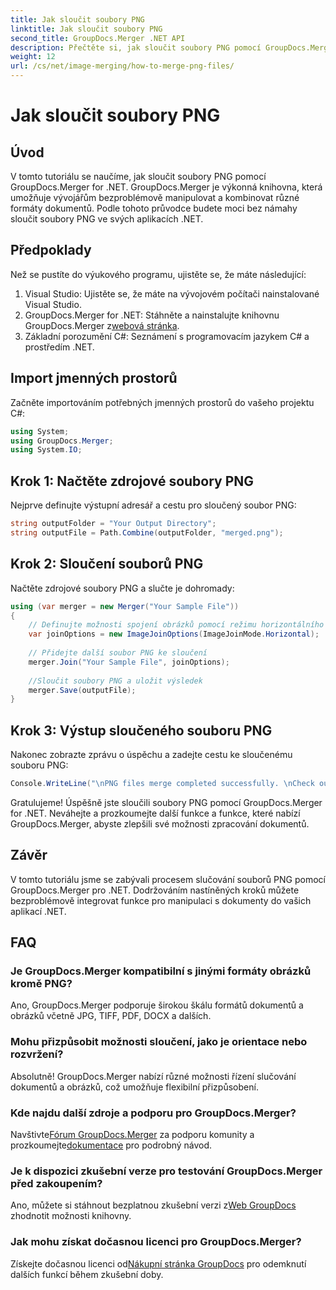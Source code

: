 ```yaml
---
title: Jak sloučit soubory PNG
linktitle: Jak sloučit soubory PNG
second_title: GroupDocs.Merger .NET API
description: Přečtěte si, jak sloučit soubory PNG pomocí GroupDocs.Merger for .NET. Podrobný průvodce pro bezproblémovou integraci do vašich aplikací .NET.
weight: 12
url: /cs/net/image-merging/how-to-merge-png-files/
---
```


# Jak sloučit soubory PNG

## Úvod
V tomto tutoriálu se naučíme, jak sloučit soubory PNG pomocí GroupDocs.Merger for .NET. GroupDocs.Merger je výkonná knihovna, která umožňuje vývojářům bezproblémově manipulovat a kombinovat různé formáty dokumentů. Podle tohoto průvodce budete moci bez námahy sloučit soubory PNG ve svých aplikacích .NET.
## Předpoklady
Než se pustíte do výukového programu, ujistěte se, že máte následující:
1. Visual Studio: Ujistěte se, že máte na vývojovém počítači nainstalované Visual Studio.
2.  GroupDocs.Merger for .NET: Stáhněte a nainstalujte knihovnu GroupDocs.Merger z[webová stránka](https://releases.groupdocs.com/merger/net/).
3. Základní porozumění C#: Seznámení s programovacím jazykem C# a prostředím .NET.

## Import jmenných prostorů
Začněte importováním potřebných jmenných prostorů do vašeho projektu C#:
```csharp
using System; 
using GroupDocs.Merger;
using System.IO;
```
## Krok 1: Načtěte zdrojové soubory PNG
Nejprve definujte výstupní adresář a cestu pro sloučený soubor PNG:
```csharp
string outputFolder = "Your Output Directory";
string outputFile = Path.Combine(outputFolder, "merged.png");
```
## Krok 2: Sloučení souborů PNG
Načtěte zdrojové soubory PNG a slučte je dohromady:
```csharp
using (var merger = new Merger("Your Sample File"))
{
    // Definujte možnosti spojení obrázků pomocí režimu horizontálního spojení
    var joinOptions = new ImageJoinOptions(ImageJoinMode.Horizontal);
    
    // Přidejte další soubor PNG ke sloučení
    merger.Join("Your Sample File", joinOptions);
    
    //Sloučit soubory PNG a uložit výsledek
    merger.Save(outputFile);
}
```
## Krok 3: Výstup sloučeného souboru PNG
Nakonec zobrazte zprávu o úspěchu a zadejte cestu ke sloučenému souboru PNG:
```csharp
Console.WriteLine("\nPNG files merge completed successfully. \nCheck output in {0}", outputFolder);
```
Gratulujeme! Úspěšně jste sloučili soubory PNG pomocí GroupDocs.Merger for .NET. Neváhejte a prozkoumejte další funkce a funkce, které nabízí GroupDocs.Merger, abyste zlepšili své možnosti zpracování dokumentů.


## Závěr
V tomto tutoriálu jsme se zabývali procesem slučování souborů PNG pomocí GroupDocs.Merger pro .NET. Dodržováním nastíněných kroků můžete bezproblémově integrovat funkce pro manipulaci s dokumenty do vašich aplikací .NET.
## FAQ
### Je GroupDocs.Merger kompatibilní s jinými formáty obrázků kromě PNG?
Ano, GroupDocs.Merger podporuje širokou škálu formátů dokumentů a obrázků včetně JPG, TIFF, PDF, DOCX a dalších.
### Mohu přizpůsobit možnosti sloučení, jako je orientace nebo rozvržení?
Absolutně! GroupDocs.Merger nabízí různé možnosti řízení slučování dokumentů a obrázků, což umožňuje flexibilní přizpůsobení.
### Kde najdu další zdroje a podporu pro GroupDocs.Merger?
 Navštivte[Fórum GroupDocs.Merger](https://forum.groupdocs.com/c/merger/32) za podporu komunity a prozkoumejte[dokumentace](https://tutorials.groupdocs.com/merger/net/) pro podrobný návod.
### Je k dispozici zkušební verze pro testování GroupDocs.Merger před zakoupením?
 Ano, můžete si stáhnout bezplatnou zkušební verzi z[Web GroupDocs](https://releases.groupdocs.com/) zhodnotit možnosti knihovny.
### Jak mohu získat dočasnou licenci pro GroupDocs.Merger?
 Získejte dočasnou licenci od[Nákupní stránka GroupDocs](https://purchase.groupdocs.com/temporary-license/) pro odemknutí dalších funkcí během zkušební doby.